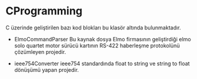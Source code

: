 # CProgramming

C üzerinde geliştirilen bazı kod blokları bu klasör altında bulunmaktadır. 

- ElmoCommandParser
Bu kaynak dosya Elmo firmasının geliştirdiği elmo solo quartet motor sürücü kartının RS-422 haberleşme protokolünü çözümleyen projedir.

- ieee754Converter
ieee754 standardında float to string ve string to float dönüşümü yapan projedir.

